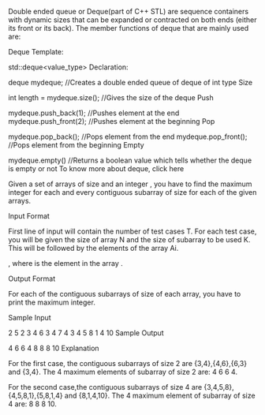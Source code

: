 Double ended queue or Deque(part of C++ STL) are sequence containers with dynamic sizes that can be expanded or contracted on both ends (either its front or its back). The member functions of deque that are mainly used are:

Deque Template:

std::deque<value_type>
Declaration:

deque<int> mydeque; //Creates a double ended queue of deque of int type
Size

int length = mydeque.size(); //Gives the size of the deque
Push

mydeque.push_back(1); //Pushes element at the end
mydeque.push_front(2); //Pushes element at the beginning
Pop

mydeque.pop_back(); //Pops element from the end
mydeque.pop_front(); //Pops element from the beginning
Empty

mydeque.empty() //Returns a boolean value which tells whether the deque is empty or not
To know more about deque, click here

Given a set of arrays of size  and an integer , you have to find the maximum integer for each and every contiguous subarray of size  for each of the given arrays.

Input Format

First line of input will contain the number of test cases T. For each test case, you will be given the size of array N and the size of subarray to be used K. This will be followed by the elements of the array Ai.





 , where  is the  element in the array .

Output Format

For each of the contiguous subarrays of size  of each array, you have to print the maximum integer.

Sample Input

2
5 2
3 4 6 3 4
7 4
3 4 5 8 1 4 10
Sample Output

4 6 6 4
8 8 8 10
Explanation

For the first case, the contiguous subarrays of size 2 are {3,4},{4,6},{6,3} and {3,4}. The 4 maximum elements of subarray of size 2 are: 4 6 6 4.

For the second case,the contiguous subarrays of size 4 are {3,4,5,8},{4,5,8,1},{5,8,1,4} and {8,1,4,10}. The 4 maximum element of subarray of size 4 are: 8 8 8 10.
